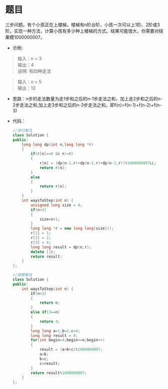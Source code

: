 # 题目
三步问题。有个小孩正在上楼梯，楼梯有n阶台阶，小孩一次可以上1阶、2阶或3阶。实现一种方法，计算小孩有多少种上楼梯的方式。结果可能很大，你需要对结果模1000000007。
* 示例:

 >输入：n = 3 <br>
 输出：4<br>
 说明: 有四种走法

> 输入：n = 5<br>
 输出：13

* 思路：n步的走法数量为走1步和之后的n-1步走法之和，加上走2步和之后的n-2步走法之和,加上走3步和之后的n-3步走法之和。即f(n)=f(n-1)+f(n-2)+f(n-3)
  
* 代码：
    ```C++
    //递归解法
    class Solution {
    public:
        long long dp(int n,long long *r)
        {
            if(r[n]==0 && n!=0)
            {
                r[n] = (dp(n-1,r)+dp(n-2,r)+dp(n-3,r))%1000000007LL;
                return r[n];
            }
            else
            {
                return r[n];
            }
        }
        int waysToStep(int n) {
            unsigned long size = 4;
            if(n>3)
            {
                size=n+1;
            }
            long long *r = new long long[size]();
            r[1] = 1;
            r[2] = 2;
            r[3] = 4;
            long long result = dp(n,r);
            delete []r;
            return result;
        }
    };

    //递推解法
    class Solution {
    public:
        int waysToStep(int n) {
            if(n<3)
            {
                return n;
            }
            else if(3==n)
            {
                return 4;
            }
            long long a=1,b=2,c=4;
            long long result = 0;
            for(int begin=4;begin<=n;begin++)
            {
                result = (a+b+c)%1000000007;
                a=b;
                b=c;
                c=result;
            }
            return result%1000000007;
        }
    };
    ```